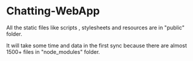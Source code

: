 # Chatting-WebApp

All the static files like scripts , stylesheets and resources are in "public" folder.

It will take some time and data in the first sync because there are almost 1500+ files in "node_modules" folder. 

